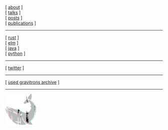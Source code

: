 [ [about](https://sheas.blog/about) ]  
[ [talks](https://sheas.blog/talks) ]  
[ [posts](https://sheas.blog) ]  
[ [publications](https://sheas.blog/publications) ]  
  
---

[ [rust](https://crates.io/users/shnewto)                             ]  
[ [elm](https://package.elm-lang.org/packages/shnewto/pgn/latest)     ]  
[ [java](https://search.maven.org/artifact/com.github.shnewto/bqjson) ]  
[ [python](https://pypi.org/project/geta)                             ]  

---

[ [twitter](https://twitter.com/shnewto) ]  

---

[ [used gravitrons archive](https://github.com/shnewto/usedgravitrons/tree/main/issues) ]  



---

![](/img/avalogo-small.png)
